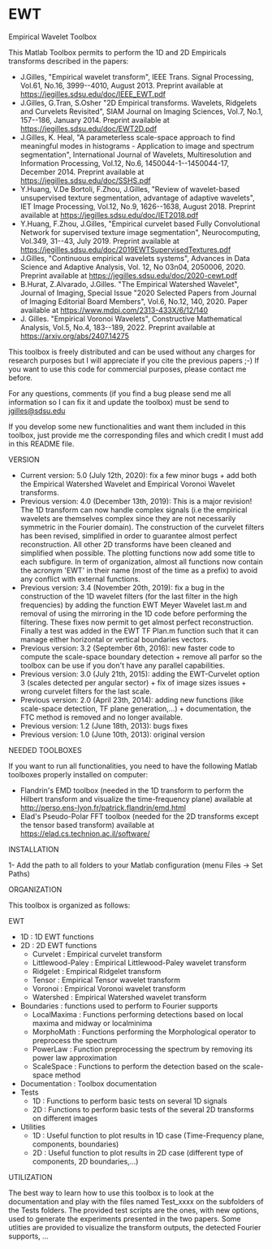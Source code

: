 # EWT
 Empirical Wavelet Toolbox

 This Matlab Toolbox permits to perform the 1D and 2D Empiricals transforms described in the papers:

- J.Gilles, "Empirical wavelet transform", IEEE Trans. Signal Processing, Vol.61, No.16, 3999--4010, August 2013.
Preprint available at https://jegilles.sdsu.edu/doc/IEEE_EWT.pdf
- J.Gilles, G.Tran, S.Osher "2D Empirical transforms. Wavelets, Ridgelets and Curvelets Revisited", SIAM Journal on Imaging Sciences, Vol.7, No.1, 157--186, January 2014. Preprint available at https://jegilles.sdsu.edu/doc/EWT2D.pdf
- J.Gilles, K. Heal, "A parameterless scale-space approach to find meaningful modes in histograms - Application to image and spectrum segmentation", International Journal of Wavelets, Multiresolution and Information Processing, Vol.12, No.6, 1450044-1--1450044-17, December 2014.
Preprint available at https://jegilles.sdsu.edu/doc/SSHS.pdf
- Y.Huang, V.De Bortoli, F.Zhou, J.Gilles, "Review of wavelet-based unsupervised texture segmentation, advantage of adaptive wavelets", IET Image Processing, Vol.12, No.9, 1626--1638, August 2018. Preprint available at https://jegilles.sdsu.edu/doc/IET2018.pdf
- Y.Huang, F.Zhou, J.Gilles, "Empirical curvelet based Fully Convolutional Network for supervised texture image segmentation", Neurocomputing, Vol.349, 31--43, July 2019. Preprint available at https://jegilles.sdsu.edu/doc/2019EWTSupervisedTextures.pdf
- J.Gilles, "Continuous empirical wavelets systems", Advances in Data Science and Adaptive Analysis, Vol. 12, No 03n04, 2050006, 2020. Preprint available at https://jegilles.sdsu.edu/doc/2020-cewt.pdf
- B.Hurat, Z.Alvarado, J.Gilles. "The Empirical Watershed Wavelet", Journal of Imaging, Special Issue "2020 Selected Papers from Journal of Imaging Editorial Board Members", Vol.6, No.12, 140, 2020. Paper available at https://www.mdpi.com/2313-433X/6/12/140
- J. Gilles. "Empirical Voronoi Wavelets", Constructive Mathematical Analysis, Vol.5, No.4, 183--189, 2022. Preprint available at https://arxiv.org/abs/2407.14275


This toolbox is freely distributed and can be used without any charges for research purposes but I will appreciate if you cite the previous papers ;-)
If you want to use this code for commercial purposes, please contact me before.

For any questions, comments (if you find a bug please send me all information so I can fix it and update the toolbox) must be send to jgilles@sdsu.edu

If you develop some new functionalities and want them included in this toolbox, just provide me the corresponding files and which credit I must add in this README file.

VERSION

- Current version: 5.0 (July 12th, 2020): fix a few minor bugs + add both the Empirical Watershed Wavelet and Empirical Voronoi Wavelet transforms.
- Previous version: 4.0 (December 13th, 2019): This is a major revision! The 1D transform can now handle complex signals (i.e the empirical wavelets are themselves complex since they are not necessarily symmetric in the Fourier domain). The construction of the curvelet filters has been revised, simplified in order to guarantee almost perfect reconstruction. All other 2D transforms have been cleaned and simplified when possible. The plotting functions now add some title to each subfigure. In term of organization, almost all functions now contain the acronym 'EWT' in their name (most of the time as a prefix) to avoid any conflict with external functions.
- Previous version: 3.4 (November 20th, 2019): fix a bug in the construction of the 1D wavelet filters (for the last filter in the high frequencies) by adding the function EWT Meyer Wavelet last.m and removal of using the mirroring in the 1D code before performing the filtering. These fixes now permit to get almost perfect reconstruction. Finally a test was added in the EWT TF Plan.m function such that it can manage either horizontal or vertical boundaries vectors.
- Previous version: 3.2 (September 6th, 2016): new faster code to compute the scale-space boundary detection + remove all parfor so the toolbox can be use if you don't have any parallel capabilities.
- Previous version: 3.0 (July 21th, 2015): adding the EWT-Curvelet option 3 (scales detected per angular sector) + fix of image sizes issues + wrong curvelet filters for the last scale.
- Previous version: 2.0 (April 23th, 2014): adding new functions (like scale-space detection, TF plane generation,...) + documentation, the FTC method is removed and no longer available.
- Previous version: 1.2 (June 18th, 2013): bugs fixes
- Previous version: 1.0 (June 10th, 2013): original version

NEEDED TOOLBOXES

If you want to run all functionalities, you need to have the following Matlab toolboxes properly installed on computer:

- Flandrin's EMD toolbox (needed in the 1D transform to perform the Hilbert transform and visualize the time-frequency plane) 
	available at http://perso.ens-lyon.fr/patrick.flandrin/emd.html
- Elad's Pseudo-Polar FFT toolbox (needed for the 2D transforms except the tensor based transform)
	available at https://elad.cs.technion.ac.il/software/


 INSTALLATION

1- Add the path to all folders to your Matlab configuration (menu Files -> Set Paths)


ORGANIZATION

This toolbox is organized as follows:

EWT
 - 1D                           : 1D EWT functions
 - 2D                           : 2D EWT functions
   - Curvelet 					: Empirical curvelet transform
   - Littlewood-Paley 			: Empirical Littlewood-Paley wavelet transform
   - Ridgelet 					: Empirical Ridgelet transform
   - Tensor 					: Empirical Tensor wavelet transform
   - Voronoi                   : Empirical Voronoi wavelet transform
   - Watershed                 : Empirical Watershed wavelet transform
 - Boundaries					: functions used to perform to Fourier supports
   - LocalMaxima				: Functions performing detections based on local maxima and midway or localminima
   - MorphoMath				: Functions performing the Morphological operator to preprocess the spectrum
   - PowerLaw					: Function preprocessing the spectrum by removing its power law approximation
   - ScaleSpace				: Functions to perform the detection based on the scale-space method
 - Documentation				: Toolbox documentation
 - Tests
   - 1D						: Functions to perform basic tests on several 1D signals
   - 2D						: Functions to perform basic tests of the several 2D transforms on different images
 - Utilities
   - 1D						: Useful function to plot results in 1D case (Time-Frequency plane, components, boundaries)
   - 2D						: Useful function to plot results in 2D case (different type of components, 2D boundaries,...)

UTILIZATION

The best way to learn how to use this toolbox is to look at the documentation and play with the files named Test_xxxx 
on the subfolders of the Tests folders.
The provided test scripts are the ones, with new options, used to generate the experiments presented in the two papers.
Some utlities are provided to visualize the transform outputs, the detected Fourier supports, ...
